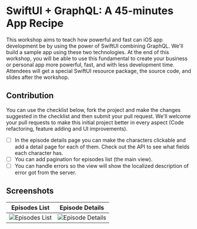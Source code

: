 # SwiftUI + GraphQL: A 45-minutes App Recipe
This workshop aims to teach how powerful and fast can iOS app development be by using the power of SwiftUI combining GraphQL. We'll build a sample app using these two technologies. At the end of this workshop, you will be able to use this fundamental to create your business or personal app more powerful, fast, and with less development time. Attendees will get a special SwiftUI resource package, the source code, and slides after the workshop.

## Contribution
You can use the checklist below, fork the project and make the changes suggested in the checklist and then submit your pull request. We'll welcome your pull requests to make this initial project better in every aspect (Code refactoring, feature adding and UI improvements).

- [ ] In the episode details page you can make the characters clickable and add a detail page for each of them. Check out the API to see what fields each character has.
- [ ] You can add pagination for episodes list (the main view).
- [ ] You can handle errors so the view will show the localized description of error got from the server.

## Screenshots

| Episodes List | Episode Details  |
| ----- | ----- |
| ![Episodes List](https://user-images.githubusercontent.com/22890731/116595637-c434f600-a938-11eb-8b49-da1bd187dccf.png) | ![Episode Details](https://user-images.githubusercontent.com/22890731/116595704-d57e0280-a938-11eb-8ec1-ab8ff4a5a9c5.png) |
